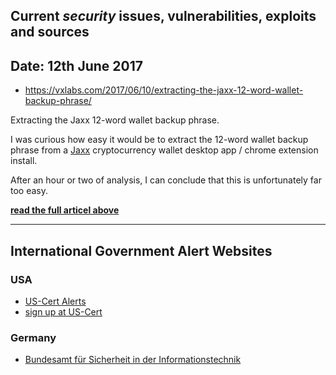 ## Current *security* issues, vulnerabilities, exploits and sources


## Date: 12th June 2017
* https://vxlabs.com/2017/06/10/extracting-the-jaxx-12-word-wallet-backup-phrase/

Extracting the Jaxx 12-word wallet backup phrase.

I was curious how easy it would be to extract the 12-word wallet backup phrase from a [Jaxx](https://jaxx.io/) cryptocurrency wallet desktop app / chrome extension install.

After an hour or two of analysis, I can conclude that this is unfortunately far too easy.

[**read the full articel above**](https://vxlabs.com/2017/06/10/extracting-the-jaxx-12-word-wallet-backup-phrase/)
***

## International Government Alert Websites

### USA
* [US-Cert Alerts](https://www.us-cert.gov/ncas/alerts)
* [sign up at US-Cert](https://public.govdelivery.com/accounts/USDHSUSCERT/subscriber/new)

### Germany
* [Bundesamt für Sicherheit in der Informationstechnik](https://www.bsi.bund.de/DE/Service/Aktuell/Cert_Bund_Meldungen/cert_bund_meldungen_node.html)